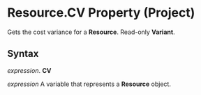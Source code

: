 
# Resource.CV Property (Project)

Gets the cost variance for a  **Resource**. Read-only **Variant**.


## Syntax

 _expression_. **CV**

 _expression_ A variable that represents a **Resource** object.

